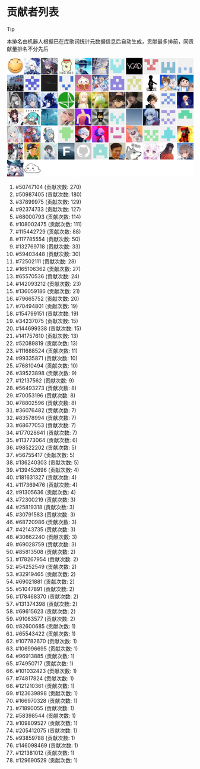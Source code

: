 # 贡献者列表

> [!TIP]
> 本排名由机器人根据已在库歌词统计元数据信息后自动生成，贡献最多排前，同贡献量排名不分先后

![贡献者头像画廊](./CONTRIBUTORS.svg)

1. #50747104 (贡献次数: 270)
2. #50987405 (贡献次数: 180)
3. #37899975 (贡献次数: 129)
4. #92374733 (贡献次数: 127)
5. #68000793 (贡献次数: 114)
6. #108002475 (贡献次数: 111)
7. #115442729 (贡献次数: 88)
8. #117785554 (贡献次数: 50)
9. #132769718 (贡献次数: 33)
10. #59403448 (贡献次数: 30)
11. #72502111 (贡献次数: 28)
12. #165106362 (贡献次数: 27)
13. #65570536 (贡献次数: 24)
14. #142093212 (贡献次数: 23)
15. #136059186 (贡献次数: 21)
16. #79665752 (贡献次数: 20)
17. #70494801 (贡献次数: 19)
18. #154799151 (贡献次数: 19)
19. #34237075 (贡献次数: 15)
20. #144699338 (贡献次数: 15)
21. #141757610 (贡献次数: 13)
22. #52089819 (贡献次数: 13)
23. #111688524 (贡献次数: 11)
24. #99335871 (贡献次数: 10)
25. #76810494 (贡献次数: 10)
26. #39523898 (贡献次数: 9)
27. #12137562 (贡献次数: 9)
28. #56493273 (贡献次数: 8)
29. #70053196 (贡献次数: 8)
30. #78802596 (贡献次数: 8)
31. #36076482 (贡献次数: 7)
32. #83578994 (贡献次数: 7)
33. #68677053 (贡献次数: 7)
34. #177028641 (贡献次数: 7)
35. #113773064 (贡献次数: 6)
36. #98522202 (贡献次数: 5)
37. #56755417 (贡献次数: 5)
38. #136240303 (贡献次数: 5)
39. #139452696 (贡献次数: 4)
40. #181631327 (贡献次数: 4)
41. #117369476 (贡献次数: 4)
42. #91305636 (贡献次数: 4)
43. #72300219 (贡献次数: 3)
44. #25819318 (贡献次数: 3)
45. #30791583 (贡献次数: 3)
46. #68720986 (贡献次数: 3)
47. #42143735 (贡献次数: 3)
48. #30862240 (贡献次数: 3)
49. #69028759 (贡献次数: 3)
50. #85813508 (贡献次数: 2)
51. #178267954 (贡献次数: 2)
52. #54252549 (贡献次数: 2)
53. #32919465 (贡献次数: 2)
54. #69021881 (贡献次数: 2)
55. #51047891 (贡献次数: 2)
56. #178468370 (贡献次数: 2)
57. #131374398 (贡献次数: 2)
58. #69615623 (贡献次数: 2)
59. #91063577 (贡献次数: 2)
60. #82600685 (贡献次数: 1)
61. #65543422 (贡献次数: 1)
62. #107782670 (贡献次数: 1)
63. #106996695 (贡献次数: 1)
64. #96913885 (贡献次数: 1)
65. #74950717 (贡献次数: 1)
66. #101032423 (贡献次数: 1)
67. #74817824 (贡献次数: 1)
68. #121210361 (贡献次数: 1)
69. #123639898 (贡献次数: 1)
70. #166970328 (贡献次数: 1)
71. #71890055 (贡献次数: 1)
72. #58398544 (贡献次数: 1)
73. #109809527 (贡献次数: 1)
74. #205412075 (贡献次数: 1)
75. #93859788 (贡献次数: 1)
76. #146098469 (贡献次数: 1)
77. #121381012 (贡献次数: 1)
78. #129690529 (贡献次数: 1)
